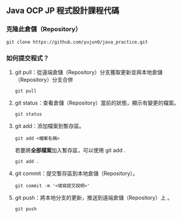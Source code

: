 ## Java OCP JP 程式設計課程代碼

### 克隆此倉儲（Repository）
```
git clone https://github.com/yujun0/java_practice.git
```
### 如何提交程式？

1. git pull：從遠端倉儲（Repository）分支獲取更新並與本地倉儲（Repository）分支合併
    ```
    git pull
    ```

2. git status：查看倉儲（Repository）當前的狀態，顯示有變更的檔案。
   ```
   git status
   ```

4. git add：添加檔案到暫存區。
   ```
   git add <檔案名稱>
   ```
   
   若要將**全部檔案**加入暫存區，可以使用 git add .
   ```
   git add .
   ```
   
5. git commit：提交暫存區到本地倉儲（Repository）。
   ```
   git commit -m '<填寫提交說明>'
   ```

6. git push：將本地分支的更新，推送到遠端倉儲（Repository）上 。
   ```
   git push
   ```